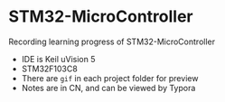 # STM32-MicroController
Recording learning progress of STM32-MicroController

-   IDE is Keil uVision 5
-   STM32F103C8
-   There are ``gif`` in each project folder for preview
- Notes are in CN, and can be viewed by Typora
